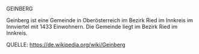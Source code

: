 GEINBERG

Geinberg ist eine Gemeinde in Oberösterreich im Bezirk Ried im Innkreis im Innviertel mit 1433 Einwohnern. Die Gemeinde liegt im Bezirk Ried im Innkreis.


QUELLE: https://de.wikipedia.org/wiki/Geinberg